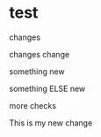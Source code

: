 # test


changes

changes
change


something new

something ELSE new

more checks

This is my new change
